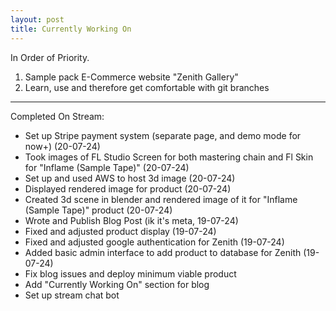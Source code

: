 ```yaml
---
layout: post
title: Currently Working On
---
```


In Order of Priority.

1. Sample pack E-Commerce website "Zenith Gallery"
2. Learn, use and therefore get comfortable with git branches



---

Completed On Stream:

- Set up Stripe payment system (separate page, and demo mode for now+) (20-07-24)
- Took images of FL Studio Screen for both mastering chain and Fl Skin for "Inflame (Sample Tape)" (20-07-24)
- Set up and used AWS to host 3d image (20-07-24)
- Displayed rendered image for product (20-07-24)
- Created 3d scene in blender and rendered image of it for "Inflame (Sample Tape)" product (20-07-24)
- Wrote and Publish Blog Post (ik it's meta, 19-07-24)
- Fixed and adjusted product display (19-07-24)
- Fixed and adjusted google authentication for Zenith (19-07-24)
- Added basic admin interface to add product to database for Zenith (19-07-24)
- Fix blog issues and deploy minimum viable product
- Add "Currently Working On" section for blog
- Set up stream chat bot
